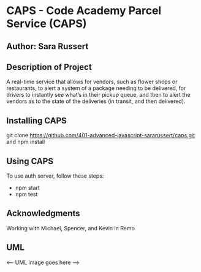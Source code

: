 # CAPS - Code Academy Parcel Service (CAPS)
## Author: Sara Russert
## Description of Project
A real-time service that allows for vendors, such as flower shops or restaurants, to alert a system of a package needing to be delivered, for drivers to instantly see what’s in their pickup queue, and then to alert the vendors as to the state of the deliveries (in transit, and then delivered).
## Installing CAPS
git clone https://github.com/401-advanced-javascript-sararussert/caps.git
and npm install
## Using CAPS
To use auth server, follow these steps:
- npm start
- npm test
## Acknowledgments 
Working with Michael, Spencer, and Kevin in Remo
## UML
<-- UML image goes here -->